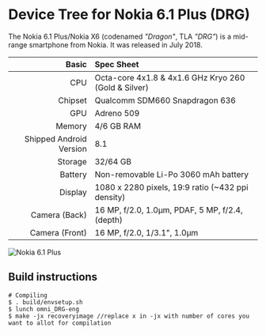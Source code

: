 # Device Tree for Nokia 6.1 Plus (DRG)

The Nokia 6.1 Plus/Nokia X6 (codenamed _"Dragon"_, TLA _"DRG"_) is a mid-range smartphone from Nokia.
It was released in July 2018.

| Basic                   | Spec Sheet                                                                                                                     |
| -----------------------:|:------------------------------------------------------------------------------------------------------------------------------ |
| CPU                     | Octa-core 4x1.8 & 4x1.6 GHz Kryo 260 (Gold & Silver)                                                                           |
| Chipset                 | Qualcomm SDM660 Snapdragon 636                                                                                                 |
| GPU                     | Adreno 509                                                                                                                     |
| Memory                  | 4/6 GB RAM                                                                                                                     |
| Shipped Android Version | 8.1                                                                                                                            |
| Storage                 | 32/64 GB                                                                                                                          |
| Battery                 | Non-removable Li-Po 3060 mAh battery                                                                                           |
| Display                 | 1080 x 2280 pixels, 19:9 ratio (~432 ppi density)                                                                              |
| Camera (Back)           | 16 MP, f/2.0, 1.0µm, PDAF, 5 MP, f/2.4, (depth)                                                                                |
| Camera (Front)          | 16 MP, f/2.0, 1/3.1", 1.0µm                                                                                                    |

![Nokia 6.1 Plus](https://fdn2.gsmarena.com/vv/pics/nokia/nokia-x6-3.jpg)

## Build instructions

```
# Compiling
$ . build/envsetup.sh
$ lunch omni_DRG-eng
$ make -jx recoveryimage //replace x in -jx with number of cores you want to allot for compilation

```
